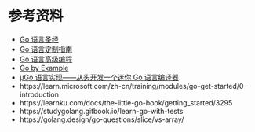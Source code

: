 # 参考资料

- <a href="https://golang-china.github.io/gopl-zh/" target="_blank" class="no-underline">Go 语言圣经</a>
- <a href="https://chai2010.cn/go-ast-book/ch1/index.html" target="_blank" class="no-underline">Go 语言定制指南</a>
- <a href="https://chai2010.cn/advanced-go-programming-book/" target="_blank" class="no-underline">Go 语言高级编程</a>
- <a href="https://gobyexample.com" target="_blank" class="no-underline">Go by Example</a>
- <a href="https://wa-lang.org/ugo-compiler-book/" target="_blank" class="no-underline">µGo 语言实现——从头开发一个迷你 Go 语言编译器</a>
- <div class="link">https://learn.microsoft.com/zh-cn/training/modules/go-get-started/0-introduction</div>
- <div class="link">https://learnku.com/docs/the-little-go-book/getting_started/3295</div>
- <div class="link">https://studygolang.gitbook.io/learn-go-with-tests</div>
- <div class="link">https://golang.design/go-questions/slice/vs-array/</div>
